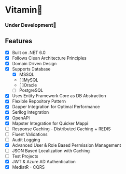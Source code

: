 # Vitamin🍊

### Under Development🚧

## Features

- [x] Built on .NET 6.0
- [x] Follows Clean Architecture Principles
- [x] Domain Driven Design
- [x] Supports  Database
   - [x] MSSQL
   - [ ]MySQL
   - [ ]Oracle
   - [ ] PostgreSQL
- [x] Uses Entity Framework Core as DB Abstraction
- [x] Flexible Repository Pattern
- [x] Dapper Integration for Optimal Performance
- [x] Serilog Integration 
- [x] OpenAPI 
- [x] Mapster Integration for Quicker Mappi
- [ ] Response Caching - Distributed Caching + REDIS
- [ ] Fluent Validations
- [ ] Audit Logging
- [x] Advanced User & Role Based Permission Management
- [ ] JSON Based Localization with Caching
- [ ] Test Projects
- [x] JWT & Azure AD Authentication
- [x] MediatR - CQRS